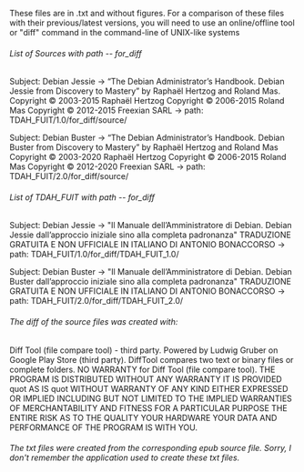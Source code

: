 These files are in .txt and without figures. For a comparison of these files with their previous/latest versions, you will need to use an online/offline tool or "diff" command in the command-line of UNIX-like systems

###### List of Sources with path -- for_diff

Subject: Debian Jessie -> “The Debian Administrator’s Handbook. Debian Jessie from Discovery to Mastery” by Raphaël Hertzog and Roland Mas. Copyright © 2003-2015 Raphaël Hertzog Copyright © 2006-2015 Roland Mas Copyright © 2012-2015 Freexian SARL -> path: TDAH_FUIT/1.0/for_diff/source/

Subject: Debian Buster -> “The Debian Administrator’s Handbook. Debian Buster from Discovery to Mastery” by Raphaël Hertzog and Roland Mas Copyright © 2003-2020 Raphaël Hertzog Copyright © 2006-2015 Roland Mas Copyright © 2012-2020 Freexian SARL -> path: TDAH_FUIT/2.0/for_diff/source/

###### List of TDAH_FUIT with path -- for_diff

Subject: Debian Jessie -> "Il Manuale dell’Amministratore di Debian. Debian Jessie dall’approccio iniziale sino alla completa padronanza" TRADUZIONE GRATUITA E NON UFFICIALE IN ITALIANO DI ANTONIO BONACCORSO -> path: TDAH_FUIT/1.0/for_diff/TDAH_FUIT_1.0/

Subject: Debian Buster -> "Il Manuale dell’Amministratore di Debian. Debian Buster dall’approccio iniziale sino alla completa padronanza" TRADUZIONE GRATUITA E NON UFFICIALE IN ITALIANO DI ANTONIO BONACCORSO -> path: TDAH_FUIT/2.0/for_diff/TDAH_FUIT_2.0/

###### The diff of the source files was created with:

Diff Tool (file compare tool) - third party. Powered by Ludwig Gruber on Google Play Store (third party).
DiffTool compares two text or binary files or complete folders. NO WARRANTY for Diff Tool (file compare tool). THE PROGRAM IS DISTRIBUTED WITHOUT ANY WARRANTY IT IS PROVIDED quot AS IS quot WITHOUT WARRANTY OF ANY KIND EITHER EXPRESSED OR IMPLIED INCLUDING BUT NOT LIMITED TO THE IMPLIED WARRANTIES OF MERCHANTABILITY AND FITNESS FOR A PARTICULAR PURPOSE THE ENTIRE RISK AS TO THE QUALITY YOUR HARDWARE YOUR DATA AND PERFORMANCE OF THE PROGRAM IS WITH YOU.

###### The txt files were created from the corresponding epub source file. Sorry, I don't remember the application used to create these txt files.

